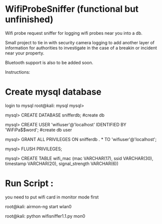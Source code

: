 # WifiProbeSniffer (functional but unfinished)
Wifi probe request sniffer for logging wifi probes near you into a db. 

Small project to tie in with security camera logging to add another layer of information for authorities to investigate in the case of a breakin or incident near your property. 

Bluetooth support is also to be added soon.

Instructions:

# Create mysql database
login to mysql
root@kali: mysql
mysql>

mysql> CREATE DATABASE snifferdb; #create db

mysql> CREATE USER 'wifiuser'@'localhost' IDENTIFIED BY 'WiFiPa$$word'; #create db user

mysql> GRANT ALL PRIVILEGES ON snifferdb . * TO 'wifiuser'@'localhost';

mysql> FLUSH PRIVILEGES;

mysql> CREATE TABLE wifi_mac (mac VARCHAR(17), ssid VARCHAR(30), timestamp VARCHAR(20), signal_strength VARCHAR(6))

# Run Script :
you need to put wifi card in monitor mode first

root@kali: airmon-ng start wlan0

root@kali: python wifisniffer1.1.py mon0


